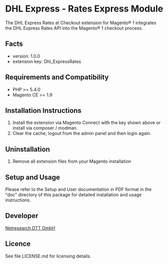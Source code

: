 # DHL Express - Rates Express Module

The DHL Express Rates at Checkout extension for Magento® 1 integrates the DHL Express Rates API into the Magento® 1 checkout process.

## Facts

- version: 1.0.0
- extension key: Dhl_ExpressRates

## Requirements and Compatibility

- PHP >= 5.4.0
- Magento CE >= 1.9

## Installation Instructions

1. Install the extension via Magento Connect with the key shown above or install
   via composer / modman.
2. Clear the cache, logout from the admin panel and then login again.

## Uninstallation

1. Remove all extension files from your Magento installation

## Setup and Usage

Please refer to the Setup and User documentation in PDF format in the "doc" directory of this package for detailed installation and usage instructions.

## Developer

[Netresearch DTT GmbH](https://www.netresearch.de/)

## Licence

See file LICENSE.md for licensing details.
